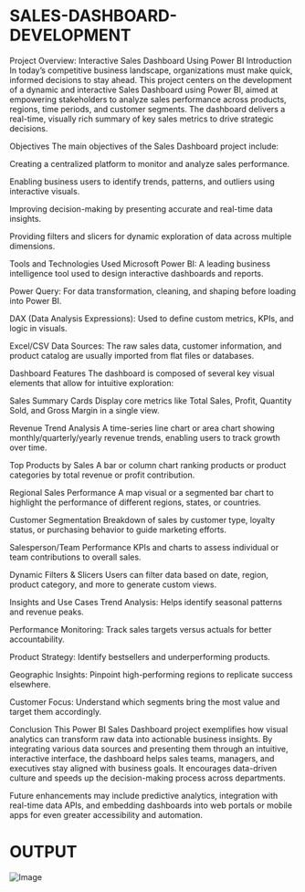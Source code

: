 # SALES-DASHBOARD-DEVELOPMENT
Project Overview: Interactive Sales Dashboard Using Power BI
Introduction
In today’s competitive business landscape, organizations must make quick, informed decisions to stay ahead. This project centers on the development of a dynamic and interactive Sales Dashboard using Power BI, aimed at empowering stakeholders to analyze sales performance across products, regions, time periods, and customer segments. The dashboard delivers a real-time, visually rich summary of key sales metrics to drive strategic decisions.

Objectives
The main objectives of the Sales Dashboard project include:

Creating a centralized platform to monitor and analyze sales performance.

Enabling business users to identify trends, patterns, and outliers using interactive visuals.

Improving decision-making by presenting accurate and real-time data insights.

Providing filters and slicers for dynamic exploration of data across multiple dimensions.

Tools and Technologies Used
Microsoft Power BI: A leading business intelligence tool used to design interactive dashboards and reports.

Power Query: For data transformation, cleaning, and shaping before loading into Power BI.

DAX (Data Analysis Expressions): Used to define custom metrics, KPIs, and logic in visuals.

Excel/CSV Data Sources: The raw sales data, customer information, and product catalog are usually imported from flat files or databases.

Dashboard Features
The dashboard is composed of several key visual elements that allow for intuitive exploration:

Sales Summary Cards
Display core metrics like Total Sales, Profit, Quantity Sold, and Gross Margin in a single view.

Revenue Trend Analysis
A time-series line chart or area chart showing monthly/quarterly/yearly revenue trends, enabling users to track growth over time.

Top Products by Sales
A bar or column chart ranking products or product categories by total revenue or profit contribution.

Regional Sales Performance
A map visual or a segmented bar chart to highlight the performance of different regions, states, or countries.

Customer Segmentation
Breakdown of sales by customer type, loyalty status, or purchasing behavior to guide marketing efforts.

Salesperson/Team Performance
KPIs and charts to assess individual or team contributions to overall sales.

Dynamic Filters & Slicers
Users can filter data based on date, region, product category, and more to generate custom views.

Insights and Use Cases
Trend Analysis: Helps identify seasonal patterns and revenue peaks.

Performance Monitoring: Track sales targets versus actuals for better accountability.

Product Strategy: Identify bestsellers and underperforming products.

Geographic Insights: Pinpoint high-performing regions to replicate success elsewhere.

Customer Focus: Understand which segments bring the most value and target them accordingly.

Conclusion
This Power BI Sales Dashboard project exemplifies how visual analytics can transform raw data into actionable business insights. By integrating various data sources and presenting them through an intuitive, interactive interface, the dashboard helps sales teams, managers, and executives stay aligned with business goals. It encourages data-driven culture and speeds up the decision-making process across departments.

Future enhancements may include predictive analytics, integration with real-time data APIs, and embedding dashboards into web portals or mobile apps for even greater accessibility and automation.

# OUTPUT
![Image](https://github.com/user-attachments/assets/ab0d2347-bda5-46b2-b33c-bbc034f040be)
